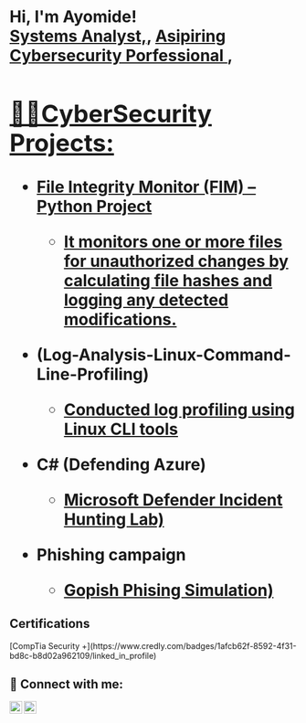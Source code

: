 <h1>Hi, I'm Ayomide! <br/><a href="https://github.com/joshmadakor1">Systems Analyst,</a>, <a href="https://www.linkedin.com/in/joshmadakor/"> Asipiring Cybersecurity Porfessional </a>, <a href="https://www.youtube.com/c/joshmadakor">

<h2>👨‍💻CyberSecurity Projects:</h2>

- <b>File Integrity Monitor (FIM) – Python Project</b>
  - [ It monitors one or more files for unauthorized changes by calculating file hashes and logging any detected modifications.](https://github.com/AyomideSonubi/file-integrity-monitor)
- <b> (Log-Analysis-Linux-Command-Line-Profiling)</b>
  - [Conducted log profiling using Linux CLI tools](https://github.com/AyomideSonubi/Log-Analysis-Linux-Command-Line-Profiling) 
    
- <b>C# (Defending Azure)</b>
  - [Microsoft Defender Incident Hunting Lab)](https://github.com/AyomideSonubi/defending-azure)

- <b>Phishing campaign </b>
  - [Gopish Phising Simulation)](https://github.com/AyomideSonubi/phishing-campaign-gopish)

<h2> Certifications </h2>
[CompTia Security +](https://www.credly.com/badges/1afcb62f-8592-4f31-bd8c-b8d02a962109/linked_in_profile)

<h2> 🤳 Connect with me:</h2>


[<img align="left" alt="AyomideSonubi | LinkedIn" width="22px" src="https://cdn.jsdelivr.net/npm/simple-icons@v3/icons/linkedin.svg" />][linkedin]
[<img align="left" alt="AyomideSonubi |Email" width="22px" src="https://cdn.jsdelivr.net/npm/simple-icons@v3/icons/email.svg" />][Email]

[Email]: https://mail.google.com/Asonubi18
[linkedin]:https://www.linkedin.com/in/ayomide-sonubi/

<!--
**joshmadakor1/joshmadakor1** is a ✨ _special_ ✨ repository because its `README.md` (this file) appears on your GitHub profile.

Here are some ideas to get you started:

- 🔭 I’m currently working on ...
- 🌱 I’m currently learning ...
- 👯 I’m looking to collaborate on ...
- 🤔 I’m looking for help with ...
- 💬 Ask me about ...
- 📫 How to reach me: ...
- 😄 Pronouns: ...
- ⚡ Fun fact: ...
-->
